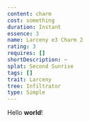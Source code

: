 ```yaml
---
content: charm
cost: something
duration: Instant
essence: 3
name: Larceny e3 Charm 2
rating: 3
requires: []
shortDescription: ~
splat: Second Sunrise
tags: []
trait: Larceny
tree: Infiltrator
type: Simple
---
```


Hello **world**!
